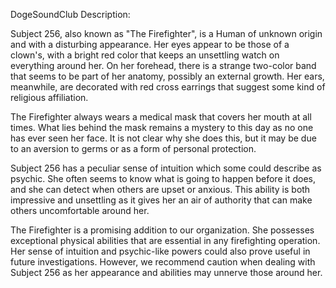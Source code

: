 DogeSoundClub Description:

Subject 256, also known as "The Firefighter", is a Human of unknown origin and with a disturbing appearance. Her eyes appear to be those of a clown's, with a bright red color that keeps an unsettling watch on everything around her. On her forehead, there is a strange two-color band that seems to be part of her anatomy, possibly an external growth. Her ears, meanwhile, are decorated with red cross earrings that suggest some kind of religious affiliation.

The Firefighter always wears a medical mask that covers her mouth at all times. What lies behind the mask remains a mystery to this day as no one has ever seen her face. It is not clear why she does this, but it may be due to an aversion to germs or as a form of personal protection.

Subject 256 has a peculiar sense of intuition which some could describe as psychic. She often seems to know what is going to happen before it does, and she can detect when others are upset or anxious. This ability is both impressive and unsettling as it gives her an air of authority that can make others uncomfortable around her.

The Firefighter is a promising addition to our organization. She possesses exceptional physical abilities that are essential in any firefighting operation. Her sense of intuition and psychic-like powers could also prove useful in future investigations. However, we recommend caution when dealing with Subject 256 as her appearance and abilities may unnerve those around her.
